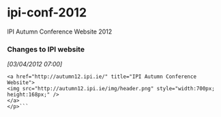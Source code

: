 ipi-conf-2012
=============

IPI Autumn Conference Website 2012

### Changes to IPI website

_[03/04/2012 07:00]_
```<p>
<a href="http://autumn12.ipi.ie/" title="IPI Autumn Conference Website">
<img src="http://autumn12.ipi.ie/img/header.png" style="width:700px; height:168px;" />
</a>
</p>```